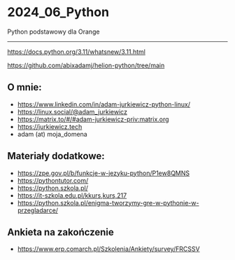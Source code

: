 # 2024_06_Python
Python podstawowy dla Orange

---

https://docs.python.org/3.11/whatsnew/3.11.html

https://github.com/abixadamj/helion-python/tree/main

## O mnie:
* https://www.linkedin.com/in/adam-jurkiewicz-python-linux/
* https://linux.social/@adam_jurkiewicz
* https://matrix.to/#/#adam-jurkiewicz-priv:matrix.org
* https://jurkiewicz.tech
* adam (at) moja_domena

## Materiały dodatkowe:
* https://zpe.gov.pl/b/funkcje-w-jezyku-python/P1ew8QMNS
* https://pythontutor.com/
* https://python.szkola.pl/
* https://it-szkola.edu.pl/kkurs,kurs,217
* https://python.szkola.pl/enigma-tworzymy-gre-w-pythonie-w-przegladarce/



## Ankieta na zakończenie
* https://www.erp.comarch.pl/Szkolenia/Ankiety/survey/FRCSSV